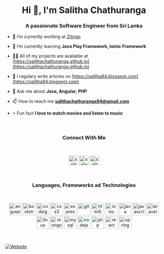 <h1 align="center">Hi 👋, I'm Salitha Chathuranga</h1>
<h3 align="center">A passionate Software Engineer from Sri Lanka</h3>

- 🔭 I’m currently working at [Zilingo](https://zilingo.com)

- 🌱 I’m currently learning **Java Play Framework, Ioinic Framework**

- 👨‍💻 All of my projects are available at [https://salithachathuranga.github.io](https://salithachathuranga.github.io)

- 📝 I regulary write articles on [https://salitha94.blogspot.com](https://salitha94.blogspot.com)

- 💬 Ask me about **Java, Angular, PHP**

- 📫 How to reach me **salithachathuranga94@gmail.com**

- ⚡ Fun fact **I love to watch movies and listen to music**
<br/>

<h3 align="center">Connect With Me</h3><br/>
<p align="center">
<a href="https://linkedin.com/in/salitha-chathuranga" target="blank"><img align="center" src="https://cdn.jsdelivr.net/npm/simple-icons@3.0.1/icons/linkedin.svg" alt="salitha-chathuranga" height="30" width="30" /></a>
<a href="https://fb.com/saliya.genious" target="blank"><img align="center" src="https://cdn.jsdelivr.net/npm/simple-icons@3.0.1/icons/facebook.svg" alt="saliya.genious" height="30" width="30" /></a>
<a href="https://instagram.com/salitha94" target="blank"><img align="center" src="https://cdn.jsdelivr.net/npm/simple-icons@3.0.1/icons/instagram.svg" alt="salitha94" height="30" width="30" /></a>
</p>
<br/>
<h3 align="center">Languages, Frameworks ad Technologies</h3><br/>
<p align="center"><img src="https://devicons.github.io/devicon/devicon.git/icons/angularjs/angularjs-original.svg" alt="angularjs" width="40" height="40"/> <img src="https://devicons.github.io/devicon/devicon.git/icons/bootstrap/bootstrap-plain.svg" alt="bootstrap" width="40" height="40"/> <img src="https://cdn.worldvectorlogo.com/logos/codeigniter.svg" alt="codeigniter" width="40" height="40"/> <img src="https://devicons.github.io/devicon/devicon.git/icons/css3/css3-original-wordmark.svg" alt="css3" width="40" height="40"/> <img src="https://devicons.github.io/devicon/devicon.git/icons/express/express-original-wordmark.svg" alt="express" width="40" height="40"/> <img src="https://www.vectorlogo.zone/logos/git-scm/git-scm-icon.svg" alt="git" width="40" height="40"/> <img src="https://devicons.github.io/devicon/devicon.git/icons/html5/html5-original-wordmark.svg" alt="html5" width="40" height="40"/> <img src="https://upload.wikimedia.org/wikipedia/commons/d/d1/Ionic_Logo.svg" alt="ionic" width="40" height="40"/> <img src="https://devicons.github.io/devicon/devicon.git/icons/java/java-original-wordmark.svg" alt="java" width="40" height="40"/> <img src="https://devicons.github.io/devicon/devicon.git/icons/javascript/javascript-original.svg" alt="javascript" width="40" height="40"/> <img src="https://devicons.github.io/devicon/devicon.git/icons/laravel/laravel-plain-wordmark.svg" alt="laravel" width="40" height="40"/> <img src="https://devicons.github.io/devicon/devicon.git/icons/linux/linux-original.svg" alt="linux" width="40" height="40"/> <img src="https://devicons.github.io/devicon/devicon.git/icons/mongodb/mongodb-original-wordmark.svg" alt="mongodb" width="40" height="40"/> <img src="https://devicons.github.io/devicon/devicon.git/icons/mysql/mysql-original-wordmark.svg" alt="mysql" width="40" height="40"/> <img src="https://devicons.github.io/devicon/devicon.git/icons/nodejs/nodejs-original-wordmark.svg" alt="nodejs" width="40" height="40"/> <img src="https://devicons.github.io/devicon/devicon.git/icons/php/php-original.svg" alt="php" width="40" height="40"/> <img src="https://devicons.github.io/devicon/devicon.git/icons/react/react-original-wordmark.svg" alt="react" width="40" height="40"/> <img src="https://www.vectorlogo.zone/logos/springio/springio-icon.svg" alt="spring" width="40" height="40"/></p><p></p>
<br/>

[![Website](https://img.shields.io/website?label=salithachathuranga.github.io&style=for-the-badge&url=https%3A%2F%2Fsalithachathuranga.github.io)](https://salithachathuranga.github.io)

